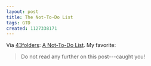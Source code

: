 ```yaml
---
layout: post
title: The Not-To-Do List
tags: GTD
created: 1127338171
---
```

Via [43folders](http://www.43folders.com/2005/09/the_nottodolist.html):  [A Not-To-Do List](http://www.52projects.com/52_projects/2005/09/a_nottodo_list.html).  My favorite:

> Do not read any further on this post---caught you!
